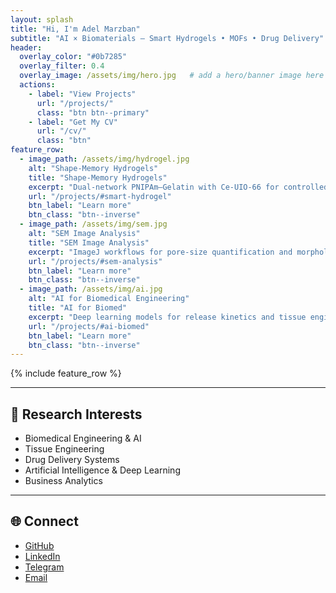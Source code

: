 ```yaml
---
layout: splash
title: "Hi, I'm Adel Marzban"
subtitle: "AI × Biomaterials — Smart Hydrogels • MOFs • Drug Delivery"
header:
  overlay_color: "#0b7285"
  overlay_filter: 0.4
  overlay_image: /assets/img/hero.jpg   # add a hero/banner image here
  actions:
    - label: "View Projects"
      url: "/projects/"
      class: "btn btn--primary"
    - label: "Get My CV"
      url: "/cv/"
      class: "btn"
feature_row:
  - image_path: /assets/img/hydrogel.jpg
    alt: "Shape-Memory Hydrogels"
    title: "Shape-Memory Hydrogels"
    excerpt: "Dual-network PNIPAm–Gelatin with Ce-UIO-66 for controlled diclofenac release."
    url: "/projects/#smart-hydrogel"
    btn_label: "Learn more"
    btn_class: "btn--inverse"
  - image_path: /assets/img/sem.jpg
    alt: "SEM Image Analysis"
    title: "SEM Image Analysis"
    excerpt: "ImageJ workflows for pore-size quantification and morphology metrics."
    url: "/projects/#sem-analysis"
    btn_label: "Learn more"
    btn_class: "btn--inverse"
  - image_path: /assets/img/ai.jpg
    alt: "AI for Biomedical Engineering"
    title: "AI for Biomed"
    excerpt: "Deep learning models for release kinetics and tissue engineering data."
    url: "/projects/#ai-biomed"
    btn_label: "Learn more"
    btn_class: "btn--inverse"
---
```


{% include feature_row %}

---

## 🔬 Research Interests
- Biomedical Engineering & AI  
- Tissue Engineering  
- Drug Delivery Systems  
- Artificial Intelligence & Deep Learning  
- Business Analytics  

---

## 🌐 Connect
- [GitHub](https://github.com/adelmarzban)  
- [LinkedIn](https://www.linkedin.com/in/adelmarzban)  
- [Telegram](https://t.me/adelmarzban)  
- [Email](mailto:AdelMarzban@gmail.com)  
